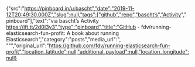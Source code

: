 {"src":"https://pinboard.in/u:bascht","date":"2019-11-12T20:49:30.000Z","slug":null,"tags":["github","repo","bascht’s","Activity"," pinboard"],"text":"via bascht’s Activity https://ift.tt/2d0I3y3","type":"pinboard","title":"GitHub - fdv/running-elasticsearch-fun-profit: A book about running Elasticsearch","category":"posts","media_url":", \"\"","original_url":"https://github.com/fdv/running-elasticsearch-fun-profit","location_latitude":null,"additional_payload":null,"location_longitude":null}